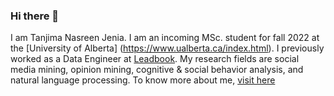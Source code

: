 ### Hi there 👋

I am Tanjima Nasreen Jenia. I am an incoming MSc. student for fall 2022 at the [University of Alberta] (https://www.ualberta.ca/index.html). I previously worked as a Data Engineer at [Leadbook](https://www.leadbook.com). 
My research fields are social media mining, opinion mining, cognitive & social behavior analysis, and natural language processing. To know more about me, [visit here](https://tanjimanasreen.github.io/)

<!--
**tanjimanasreen/tanjimanasreen** is a ✨ _special_ ✨ repository because its `README.md` (this file) appears on your GitHub profile.

Here are some ideas to get you started:

- 🔭 I’m currently working on ...
- 🌱 I’m currently learning ...
- 👯 I’m looking to collaborate on ...
- 🤔 I’m looking for help with ...
- 💬 Ask me about ...
- 📫 How to reach me: ...
- 😄 Pronouns: ...
- ⚡ Fun fact: ...
-->
